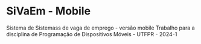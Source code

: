 # SiVaEm - Mobile
Sistema de Sistemass de vaga de emprego - versão mobile
Trabalho para a disciplina de Programação de Dispositivos Móveis - UTFPR - 2024-1
